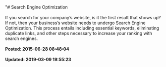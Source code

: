 "# Search Engine Optimization<br /><br />If you search for your company’s website, is it the first result that shows up?  If not, then your business’s website needs to undergo Search Engine Optimization.  This process entails including essential keywords, eliminating duplicate links, and other steps necessary to increase your ranking with search engines.  <br /><br />**Posted: 2015-06-28 08:48:04** <br /><br />**Updated: 2019-03-09 19:55:23** <br /><br />
